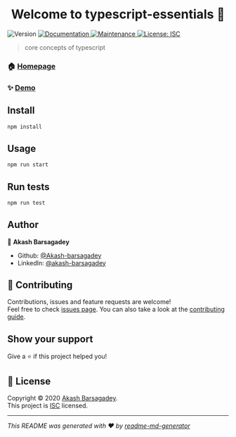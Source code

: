 <h1 align="center">Welcome to typescript-essentials 👋</h1>
<p>
  <img alt="Version" src="https://img.shields.io/badge/version-1.0.0-blue.svg?cacheSeconds=2592000" />
  <a href="https://github.com/Akash-barsagadey/typescript-essentials#readme" target="_blank">
    <img alt="Documentation" src="https://img.shields.io/badge/documentation-yes-brightgreen.svg" />
  </a>
  <a href="https://github.com/Akash-barsagadey/typescript-essentials/graphs/commit-activity" target="_blank">
    <img alt="Maintenance" src="https://img.shields.io/badge/Maintained%3F-yes-green.svg" />
  </a>
  <a href="https://github.com/Akash-barsagadey/typescript-essentials/blob/master/LICENSE" target="_blank">
    <img alt="License: ISC" src="https://img.shields.io/github/license/Akash-barsagadey/typescript-essentials" />
  </a>
</p>

> core concepts of typescript

### 🏠 [Homepage](https://github.com/Akash-barsagadey/typescript-essentials#readme)

### ✨ [Demo](abc)

## Install

```sh
npm install
```

## Usage

```sh
npm run start
```

## Run tests

```sh
npm run test
```

## Author

👤 **Akash Barsagadey**

* Github: [@Akash-barsagadey](https://github.com/Akash-barsagadey)
* LinkedIn: [@akash-barsagadey](https://linkedin.com/in/akash-barsagadey)

## 🤝 Contributing

Contributions, issues and feature requests are welcome!<br />Feel free to check [issues page](https://github.com/Akash-barsagadey/typescript-essentials/issues). You can also take a look at the [contributing guide](https://github.com/Akash-barsagadey/typescript-essentials/blob/master/CONTRIBUTING.md).

## Show your support

Give a ⭐️ if this project helped you!

## 📝 License

Copyright © 2020 [Akash Barsagadey](https://github.com/Akash-barsagadey).<br />
This project is [ISC](https://github.com/Akash-barsagadey/typescript-essentials/blob/master/LICENSE) licensed.

***
_This README was generated with ❤️ by [readme-md-generator](https://github.com/kefranabg/readme-md-generator)_